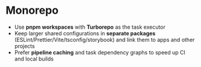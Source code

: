 # Monorepo

- Use **pnpm workspaces** with **Turborepo** as the task executor
- Keep larger shared configurations in **separate packages** (ESLint/Prettier/Vite/tsconfig/storybook) and link them to apps and other projects
- Prefer **pipeline caching** and task dependency graphs to speed up CI and local builds
